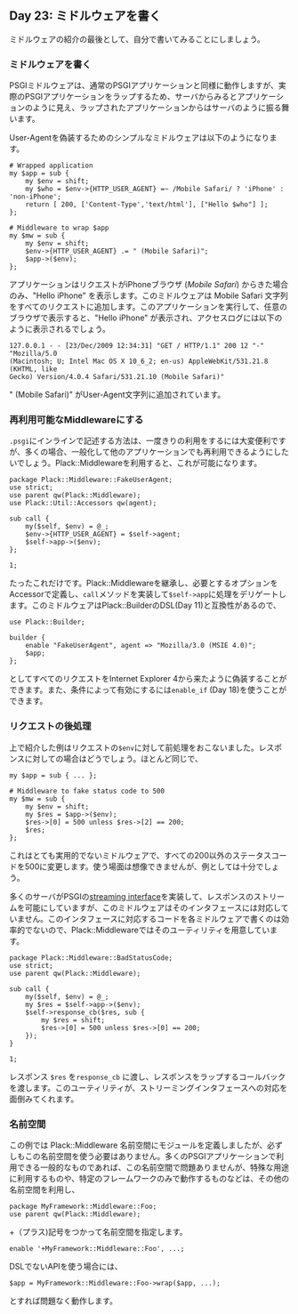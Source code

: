 ## Day 23: ミドルウェアを書く

ミドルウェアの紹介の最後として、自分で書いてみることにしましょう。

### ミドルウェアを書く

PSGIミドルウェアは、通常のPSGIアプリケーションと同様に動作しますが、実際のPSGIアプリケーションをラップするため、サーバからみるとアプリケーションのように見え、ラップされたアプリケーションからはサーバのように振る舞います。

User-Agentを偽装するためのシンプルなミドルウェアは以下のようになります。

    # Wrapped application
    my $app = sub {
        my $env = shift;
        my $who = $env->{HTTP_USER_AGENT} =~ /Mobile Safari/ ? 'iPhone' : 'non-iPhone';
        return [ 200, ['Content-Type','text/html'], ["Hello $who"] ];
    };
    
    # Middleware to wrap $app
    my $mw = sub {
        my $env = shift;
        $env->{HTTP_USER_AGENT} .= " (Mobile Safari)";
        $app->($env);
    };

アプリケーションはリクエストがiPhoneブラウザ (*Mobile Safari*) からきた場合のみ、"Hello iPhone" を表示します。このミドルウェアは Mobile Safari 文字列をすべてのリクエストに追加します。このアプリケーションを実行して、任意のブラウザで表示すると、"Hello iPhone" が表示され、アクセスログには以下のように表示されるでしょう。

    127.0.0.1 - - [23/Dec/2009 12:34:31] "GET / HTTP/1.1" 200 12 "-" "Mozilla/5.0 
    (Macintosh; U; Intel Mac OS X 10_6_2; en-us) AppleWebKit/531.21.8 (KHTML, like
    Gecko) Version/4.0.4 Safari/531.21.10 (Mobile Safari)"

" (Mobile Safari)" がUser-Agent文字列に追加されています。

### 再利用可能なMiddlewareにする

`.psgi`にインラインで記述する方法は、一度きりの利用をするには大変便利ですが、多くの場合、一般化して他のアプリケーションでも再利用できるようにしたいでしょう。Plack::Middlewareを利用すると、これが可能になります。

    package Plack::Middleware::FakeUserAgent;
    use strict;
    use parent qw(Plack::Middleware);
    use Plack::Util::Accessors qw(agent);
    
    sub call {
        my($self, $env) = @_;
        $env->{HTTP_USER_AGENT} = $self->agent;
        $self->app->($env);
    };
    
    1;

たったこれだけです。Plack::Middlewareを継承し、必要とするオプションをAccessorで定義し、`call`メソッドを実装して`$self->app`に処理をデリゲートします。このミドルウェアはPlack::BuilderのDSL(Day 11)と互換性があるので、

    use Plack::Builder;
    
    builder {
        enable "FakeUserAgent", agent => "Mozilla/3.0 (MSIE 4.0)";
        $app;
    };

としてすべてのリクエストをInternet Explorer 4から来たように偽装することができます。また、条件によって有効にするには`enable_if` (Day 18)を使うことができます。

### リクエストの後処理

上で紹介した例はリクエストの`$env`に対して前処理をおこないました。レスポンスに対しての場合はどうでしょう。ほとんど同じで、

    my $app = sub { ... };
    
    # Middleware to fake status code to 500
    my $mw = sub {
        my $env = shift;
        my $res = $app->($env);
        $res->[0] = 500 unless $res->[2] == 200;
        $res;
    };

これはとても実用的でないミドルウェアで、すべての200以外のステータスコードを500に変更します。使う場面は想像できませんが、例としては十分でしょう。

多くのサーバがPSGIの[streaming interface](http://bulknews.typepad.com/blog/2009/10/psgiplack-streaming-is-now-complete.html)を実装して、レスポンスのストリームを可能にしていますが、このミドルウェアはそのインタフェースには対応していません。このインタフェースに対応するコードを各ミドルウェアで書くのは効率的でないので、Plack::Middlewareではそのユーティリティを用意しています。

    package Plack::Middleware::BadStatusCode;
    use strict;
    use parent qw(Plack::Middleware);
    
    sub call {
        my($self, $env) = @_;
        my $res = $self->app->($env);
        $self->response_cb($res, sub {
            my $res = shift;
            $res->[0] = 500 unless $res->[0] == 200;
        });
    }
    
    1;

レスポンス `$res` を`response_cb` に渡し、レスポンスをラップするコールバックを渡します。このユーティリティが、ストリーミングインタフェースへの対応を面倒みてくれます。

### 名前空間

この例では Plack::Middleware 名前空間にモジュールを定義しましたが、必ずしもこの名前空間を使う必要はありません。多くのPSGIアプリケーションで利用できる一般的なものであれば、この名前空間で問題ありませんが、特殊な用途に利用するものや、特定のフレームワークのみで動作するものなどは、その他の名前空間を利用し、

    package MyFramework::Middleware::Foo;
    use parent qw(Plack::Middleware);

+（プラス)記号をつかって名前空間を指定します。

    enable '+MyFramework::Middleware::Foo', ...;

DSLでないAPIを使う場合には、

    $app = MyFramework::Middleware::Foo->wrap($app, ...);

とすれば問題なく動作します。
